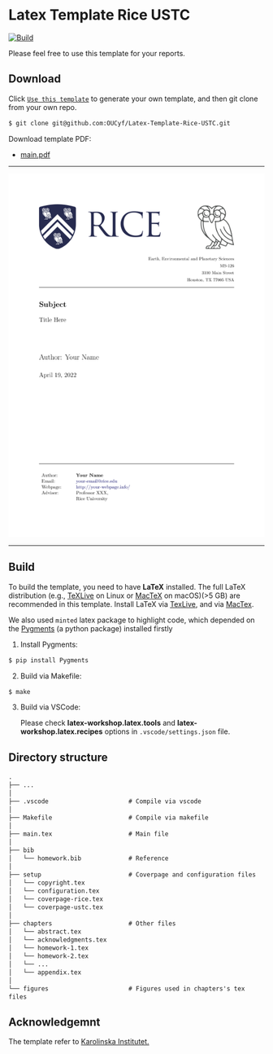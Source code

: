 # Latex Template Rice USTC

[![Build](https://github.com/OUCyf/Latex-Template-Rice-USTC/actions/workflows/build.yml/badge.svg)](https://github.com/OUCyf/Latex-Template-Rice-USTC/actions/workflows/build.yml)

Please feel free to use this template for your reports.

## Download

Click [`Use this template`](https://github.com/OUCyf/Latex-Template-Rice-USTC/generate) to generate your own template, and then git clone from your own repo.

```bash
$ git clone git@github.com:OUCyf/Latex-Template-Rice-USTC.git
```

Download template PDF:

- [main.pdf](https://github.com/OUCyf/Latex-Template-Rice-USTC/raw/gh-pages/main.pdf)

---
![img](./main.png)

---

## Build

To build the template, you need to have **LaTeX** installed. The full LaTeX distribution (e.g., [TeXLive](https://www.tug.org/texlive/) on Linux or [MacTeX](https://www.tug.org/mactex/) on macOS)(>5 GB) are recommended in this template. Install LaTeX via [TexLive](https://github.com/scottkosty/install-tl-ubuntu), and via [MacTex](https://www.tug.org/mactex/).

We also used `minted` latex package to highlight code, which depended on the [Pygments](https://pygments.org/) (a python package) installed firstly

1. Install Pygments:

```bash
$ pip install Pygments
```

2. Build via Makefile:

```bash
$ make
```

3. Build via VSCode:

   Please check **latex-workshop.latex.tools** and **latex-workshop.latex.recipes** options in `.vscode/settings.json` file.


## Directory structure

    .
    ├── ...
    │
    ├── .vscode                      # Compile via vscode
    │
    ├── Makefile                     # Compile via makefile
    │
    ├── main.tex                     # Main file
    │
    ├── bib
    │   └── homework.bib             # Reference
    │
    ├── setup                        # Coverpage and configuration files
    │   └── copyright.tex
    │   └── configuration.tex
    │   └── coverpage-rice.tex
    │   └── coverpage-ustc.tex
    │
    ├── chapters                     # Other files
    │   └── abstract.tex
    │   └── acknowledgments.tex
    │   └── homework-1.tex
    │   └── homework-2.tex
    │   └── ...
    │   └── appendix.tex
    │
    └── figures                      # Figures used in chapters's tex files

## Acknowledgemnt

The template refer to [Karolinska Institutet.](https://www.overleaf.com/latex/templates/thesis-template-masters-health-informatics-ki-su/dpyvvsqhygng)
